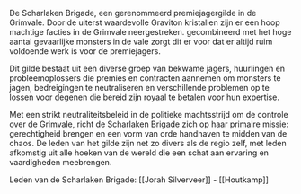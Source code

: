 De Scharlaken Brigade, een gerenommeerd premiejagergilde in de Grimvale. Door de uiterst waardevolle Graviton kristallen zijn er een hoop machtige facties in de Grimvale neergestreken. gecombineerd met het hoge aantal gevaarlijke monsters in de vale zorgt dit  er voor dat er altijd ruim voldoende werk is voor de premiejagers. 

Dit gilde bestaat uit een diverse groep van bekwame jagers, huurlingen en probleemoplossers die premies en contracten aannemen om monsters te jagen, bedreigingen te neutraliseren en verschillende problemen op te lossen voor degenen die bereid zijn royaal te betalen voor hun expertise.

Met een strikt neutraliteitsbeleid in de politieke machtsstrijd om de controle over de Grimvale, richt de Scharlaken Brigade zich op haar primaire missie: gerechtigheid brengen en een vorm van orde handhaven te midden van de chaos. De leden van het gilde zijn net zo divers als de regio zelf, met leden afkomstig uit alle hoeken van de wereld die een schat aan ervaring en vaardigheden meebrengen.

Leden van de Scharlaken Brigade:
[[Jorah Silverveer]] - [[Houtkamp]]